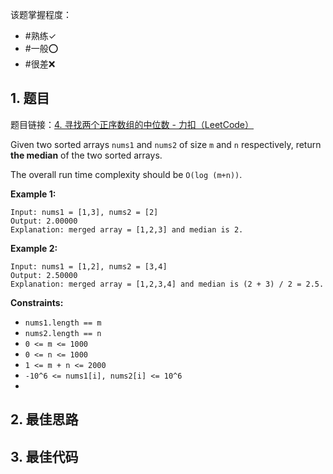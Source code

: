 
该题掌握程度：
- #熟练✓
- #一般⭕️
- #很差❌

## 1. 题目
题目链接：[4. 寻找两个正序数组的中位数 - 力扣（LeetCode）](https://leetcode.cn/problems/median-of-two-sorted-arrays/)



Given two sorted arrays `nums1` and `nums2` of size `m` and `n` respectively, return **the median** of the two sorted arrays.

The overall run time complexity should be `O(log (m+n))`.

 

**Example 1:**

```
Input: nums1 = [1,3], nums2 = [2]
Output: 2.00000
Explanation: merged array = [1,2,3] and median is 2.
```

**Example 2:**

```
Input: nums1 = [1,2], nums2 = [3,4]
Output: 2.50000
Explanation: merged array = [1,2,3,4] and median is (2 + 3) / 2 = 2.5.
```

 

**Constraints:**

- `nums1.length == m`
- `nums2.length == n`
- `0 <= m <= 1000`
- `0 <= n <= 1000`
- `1 <= m + n <= 2000`
- `-10^6 <= nums1[i], nums2[i] <= 10^6`
- 

## 2. 最佳思路


## 3. 最佳代码

```java

```

